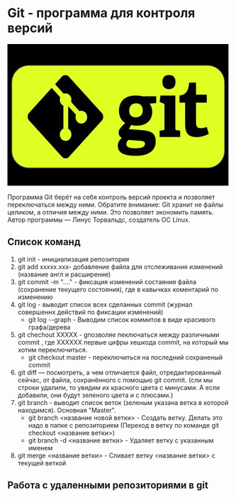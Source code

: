 # Git - программа для контроля версий
![](logo.jpg)

Программа Git берёт на себя контроль версий
проекта и позволяет переключаться между
ними. Обратите внимание: Git хранит не файлы
целиком, а отличия между ними. Это позволяет
экономить память. Автор программы — Линус
Торвальдс, создатель ОС Linux.

## Список команд

1. git init - инициализация репозитория
2. git add xxxxx.xxx- добавление файла для отслеживания изменений (название англ и расширение)
3. git commit -m "...." - фиксация изменений состаяния файла (сохранение текущего состояния), где в кавычках коментарий по изменению
4. git log - выводит список всех сделанных commit (журнал совершеннх действий по фиксации изменений)
    * git log --graph - Выводим список коммитов в виде красивого графа/дерева
5. git chechout ХХХХХ - gпозволяе пеключаться между различными commit , где ХХХХХХ первые цифры хешкода commit, на который мы хотим переключиться.
    * git checkout master - переключиться на последний сохраненый commit
6. git diff — посмотреть, а чем отличается файл,
отредактированный сейчас, от файла, сохранённого с помощью git commit. (сли мы строки удалили, то увидим
их красного цвета с минусами. А если добавили, они будут зеленого цвета и с плюсами.)
7. git branch - выводит список веток (зеленым указана ветка в которой находимся). Основная "Master".
    * git branch <название новой ветки> - Создать ветку. Делать это надо в папке с репозиторием (Переход в ветку по команде git checkout <название ветки>)
    * git branch -d <название ветки> - Удаляет ветку с указанным именем
8. git merge <название ветки> - Сливает ветку <название ветки>  с текущей веткой

## Работа с удаленными репозиториями в git